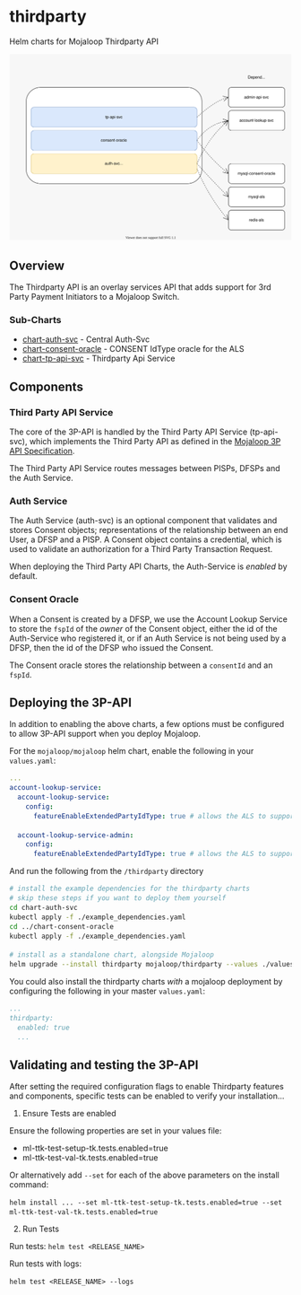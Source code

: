 # thirdparty

Helm charts for Mojaloop Thirdparty API

![](./overview.svg)

## Overview

The Thirdparty API is an overlay services API that adds support for 3rd Party Payment Initiators to a Mojaloop Switch.

### Sub-Charts
- [chart-auth-svc](./chart-auth-svc) - Central Auth-Svc
- [chart-consent-oracle](./chart-consent-oracle) - CONSENT IdType oracle for the ALS
- [chart-tp-api-svc](./chart-tp-api-svc) - Thirdparty Api Service

## Components

### Third Party API Service

The core of the 3P-API is handled by the Third Party API Service (tp-api-svc), which implements the Third Party API as defined in the [Mojaloop 3P API Specification](https://github.com/mojaloop/mojaloop-specification/tree/master/thirdparty-api).

The Third Party API Service routes messages between PISPs, DFSPs and the Auth Service.

### Auth Service

The Auth Service (auth-svc) is an optional component that validates and stores Consent objects; representations of the relationship between an end User, a DFSP and a PISP. A Consent object contains a credential, which is used to validate an authorization for a Third Party Transaction Request.

When deploying the Third Party API Charts, the Auth-Service is _enabled_ by default.

### Consent Oracle

When a Consent is created by a DFSP, we use the Account Lookup Service to store the `fspId` of the _owner_ of the Consent object, either the id of the Auth-Service who registered it, or if an Auth Service is not being used by a DFSP, then the id of the DFSP who issued the Consent.

The Consent oracle stores the relationship between a `consentId` and an `fspId`.

## Deploying the 3P-API

In addition to enabling the above charts, a few options must be configured to allow 3P-API support when you deploy Mojaloop.

For the `mojaloop/mojaloop` helm chart, enable the following in your `values.yaml`:

```yaml
... 
account-lookup-service:
  account-lookup-service:
    config:
      featureEnableExtendedPartyIdType: true # allows the ALS to support newer THIRD_PARTY_LINK PartyIdType

  account-lookup-service-admin:
    config:
      featureEnableExtendedPartyIdType: true # allows the ALS to support newer THIRD_PARTY_LINK PartyIdType
```

And run the following from the `/thirdparty` directory

```bash
# install the example dependencies for the thirdparty charts
# skip these steps if you want to deploy them yourself
cd chart-auth-svc
kubectl apply -f ./example_dependencies.yaml
cd ../chart-consent-oracle
kubectl apply -f ./example_dependencies.yaml

# install as a standalone chart, alongside Mojaloop
helm upgrade --install thirdparty mojaloop/thirdparty --values ./values.yaml
```

You could also install the thirdparty charts _with_ a mojaloop deployment by configuring the following in your master `values.yaml`:

```yaml
...
thirdparty:
  enabled: true
  ...

```

## Validating and testing the 3P-API

After setting the required configuration flags to enable Thirdparty features and components, specific tests can be enabled to verify your installation...

1. Ensure Tests are enabled

Ensure the following properties are set in your values file:

- ml-ttk-test-setup-tk.tests.enabled=true
- ml-ttk-test-val-tk.tests.enabled=true

Or alternatively add `--set` for each of the above parameters on the install command:

`helm install ... --set ml-ttk-test-setup-tk.tests.enabled=true --set ml-ttk-test-val-tk.tests.enabled=true`

2. Run Tests

Run tests:
`helm test <RELEASE_NAME>`

Run tests with logs:

`helm test <RELEASE_NAME> --logs`
